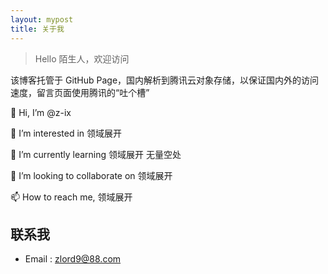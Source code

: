 ```yaml
---
layout: mypost
title: 关于我
---
```


> Hello 陌生人，欢迎访问 

该博客托管于 GitHub Page，国内解析到腾讯云对象存储，以保证国内外的访问速度，留言页面使用腾讯的“吐个槽”


👋 Hi, I’m @z-ix

👀 I’m interested in 领域展开

🌱 I’m currently learning 领域展开 无量空处

💞️ I’m looking to collaborate on 领域展开

📫 How to reach me, 领域展开

## 联系我

- Email&nbsp;: [zlord9@88.com](mailto:zlord9@88.com)